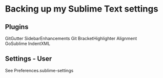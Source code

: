 # Backing up my Sublime Text settings

## Plugins

GitGutter
SidebarEnhancements
Git
BracketHighlighter
Alignment
GoSublime
IndentXML

## Settings - User

See Preferences.sublime-settings
